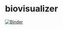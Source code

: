# biovisualizer
[![Binder](https://mybinder.org/badge_logo.svg)](https://mybinder.org/v2/gh/bicbioeng/biovisualizer/HEAD)
